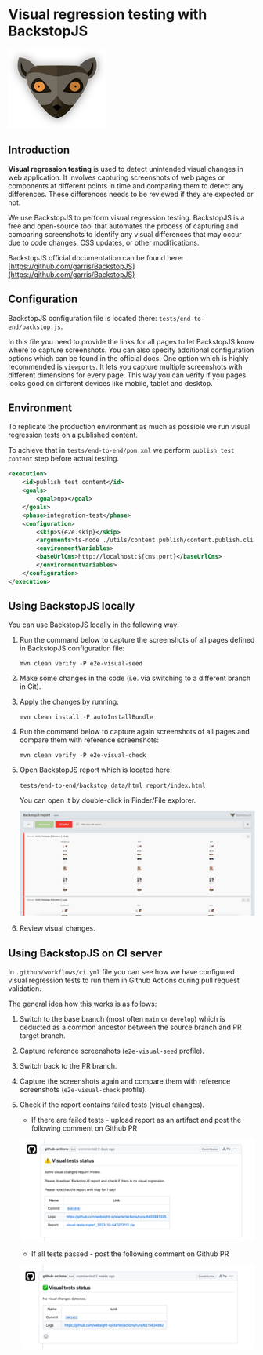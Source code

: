 # Visual regression testing with BackstopJS

![BackstopJS logo](backstopjs-logo.png)

## Introduction

**Visual regression testing** is used to detect unintended visual changes in web application. It involves capturing screenshots of web pages or components at different points in time and comparing them to detect any differences. These differences needs to be reviewed if they are expected or not.

We use BackstopJS to perform visual regression testing. BackstopJS is a free and open-source tool that automates the process of capturing and comparing screenshots to identify any visual differences that may occur due to code changes, CSS updates, or other modifications.

BackstopJS official documentation can be found here:
[https://github.com/garris/BackstopJS](https://github.com/garris/BackstopJS)

## Configuration

BackstopJS configuration file is located there: `tests/end-to-end/backstop.js`.

In this file you need to provide the links for all pages to let BackstopJS know where to capture screenshots. You can also specify additional configuration options which can be found in the official docs. One option which is highly recommended is `viewports`. It lets you capture multiple screenshots with different dimensions for every page. This way you can verify if you pages looks good on different devices like mobile, tablet and desktop.

## Environment

To replicate the production environment as much as possible we run visual regression tests on a published content.

To achieve that in `tests/end-to-end/pom.xml` we perform `publish test content` step before actual testing.

```xml
<execution>
    <id>publish test content</id>
    <goals>
        <goal>npx</goal>
    </goals>
    <phase>integration-test</phase>
    <configuration>
        <skip>${e2e.skip}</skip>
        <arguments>ts-node ./utils/content.publish/content.publish.cli.ts</arguments>
        <environmentVariables>
        <baseUrlCms>http://localhost:${cms.port}</baseUrlCms>
        </environmentVariables>
    </configuration>
</execution>
```

## Using BackstopJS locally

You can use BackstopJS locally in the following way:

1. Run the command below to capture the screenshots of all pages defined in BackstopJS configuration file:

    ```shell
    mvn clean verify -P e2e-visual-seed
    ```

2. Make some changes in the code (i.e. via switching to a different branch in Git).
3. Apply the changes by running:
    ```shell
    mvn clean install -P autoInstallBundle
    ```
4. Run the command below to capture again screenshots of all pages and compare them with reference screenshots:

    ```shell
    mvn clean verify -P e2e-visual-check
    ```

5. Open BackstopJS report which is located here:

    `tests/end-to-end/backstop_data/html_report/index.html`

    You can open it by double-click in Finder/File explorer.

    ![BackstopJS report](backstopjs-report.png)

6. Review visual changes.

## Using BackstopJS on CI server

In `.github/workflows/ci.yml` file you can see how we have configured visual regression tests to run them in Github Actions during pull request validation.

The general idea how this works is as follows:

1. Switch to the base branch (most often `main` or `develop`) which is deducted as a common ancestor between the source branch and PR target branch.
2. Capture reference screenshots (`e2e-visual-seed` profile).
3. Switch back to the PR branch.
4. Capture the screenshots again and compare them with reference screenshots (`e2e-visual-check` profile).
5. Check if the report contains failed tests (visual changes).

    * If there are failed tests - upload report as an artifact and post the following comment on Github PR
    
    ![Cypress GUI](tests-failed.png)

    * If all tests passed - post the following comment on Github PR
    
    ![Cypress GUI](tests-success.png)